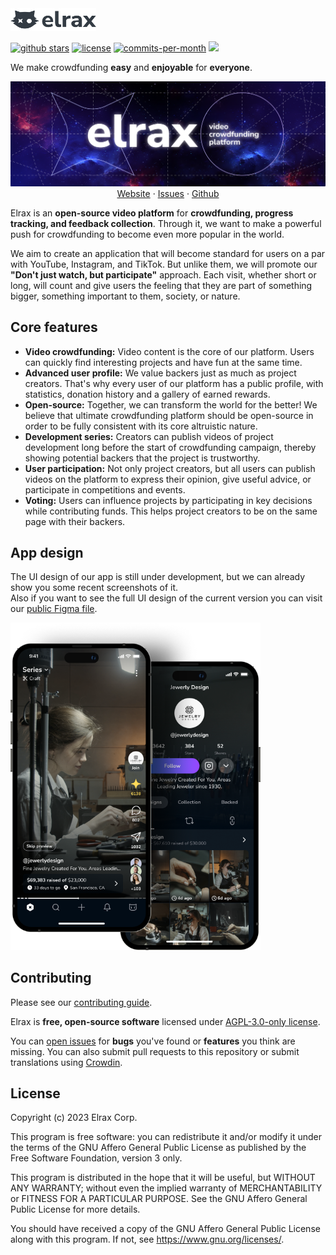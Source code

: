 <a href="https://elrax.com">
	<picture>
		<source media="(prefers-color-scheme: dark)" srcset="./.github/assets/logo.dark.png?raw=true">
		<source media="(prefers-color-scheme: light)" srcset="./.github/assets/logo.light.png?raw=true">
		<img alt="Elrax" src="./.github/assets/logo.light.png?raw=true" height="36">
	</picture>
<a>

<p align="left">
   <a href="https://github.com/elrax/elrax/stargazers"><img src="https://img.shields.io/github/stars/elrax/elrax" alt="github stars"></a>
   <a href="https://github.com/elrax/elrax/blob/main/LICENSE"><img src="https://img.shields.io/badge/license-AGPLv3-red" alt="license"></a>
   <a href="https://github.com/elrax/elrax/pulse"><img src="https://img.shields.io/github/commit-activity/m/elrax/elrax" alt="commits-per-month"></a>
   <a href="https://crowdin.com/project/elrax"><img src="https://img.shields.io/badge/translations-contribute-brightgreen" /></a>
</p>

We make crowdfunding **easy** and **enjoyable** for **everyone**.

<p align="center">
	<a href="https://github.com/elrax/elrax">
		<img src="./.github/assets/github.png" alt="banner">
	</a>
	<a href="https://elrax.com">Website</a>
	·
	<a href="https://github.com/elrax/elrax/issues">Issues</a>
	·
	<a href="https://github.com/elrax/elrax">Github</a>
</p>

Elrax is an **open-source video platform** for **crowdfunding, progress tracking, and feedback collection**. Through it, we want to make a powerful push for crowdfunding to become even more popular in the world.

We aim to create an application that will become standard for users on a par with YouTube, Instagram, and TikTok. But unlike them, we will promote our **"Don't just watch, but participate"** approach. Each visit, whether short or long, will count and give users the feeling that they are part of something bigger, something important to them, society, or nature.

## Core features

-   **Video crowdfunding:** Video content is the core of our platform. Users can quickly find interesting projects and have fun at the same time.
-   **Advanced user profile:** We value backers just as much as project creators. That's why every user of our platform has a public profile, with statistics, donation history and a gallery of earned rewards.
-   **Open-source:** Together, we can transform the world for the better! We believe that ultimate crowdfunding platform should be open-source in order to be fully consistent with its core altruistic nature.
-   **Development series:** Creators can publish videos of project development long before the start of crowdfunding campaign, thereby showing potential backers that the project is trustworthy.
-   **User participation:** Not only project creators, but all users can publish videos on the platform to express their opinion, give useful advice, or participate in competitions and events.
-   **Voting:** Users can influence projects by participating in key decisions while contributing funds. This helps project creators to be on the same page with their backers.

## App design

The UI design of our app is still under development, but we can already show you some recent screenshots of it.<br/>
Also if you want to see the full UI design of the current version you can visit our [public Figma file](<https://www.figma.com/file/pFTklpnUIXmmKeUSCCkGY4/Elrax-App-(vAlpha)>).

<img src="./.github/assets/app-design.png" width=400>

## Contributing

Please see our [contributing guide](./CONTRIBUTING.md).

Elrax is **free, open-source software** licensed under [AGPL-3.0-only license](./LICENSE).

You can [open issues](https://github.com/elrax/elrax/issues) for **bugs** you've found or **features** you think are missing. You can also submit pull requests to this repository or submit translations using [Crowdin](https://crowdin.com/project/elrax).

## License

Copyright (c) 2023 Elrax Corp.

This program is free software: you can redistribute it and/or modify it under the terms of the GNU Affero General Public License as published by the Free Software Foundation, version 3 only.

This program is distributed in the hope that it will be useful, but WITHOUT ANY WARRANTY; without even the implied warranty of MERCHANTABILITY or FITNESS FOR A PARTICULAR PURPOSE. See the GNU Affero General Public License for more details.

You should have received a copy of the GNU Affero General Public License along with this program. If not, see <https://www.gnu.org/licenses/>.
